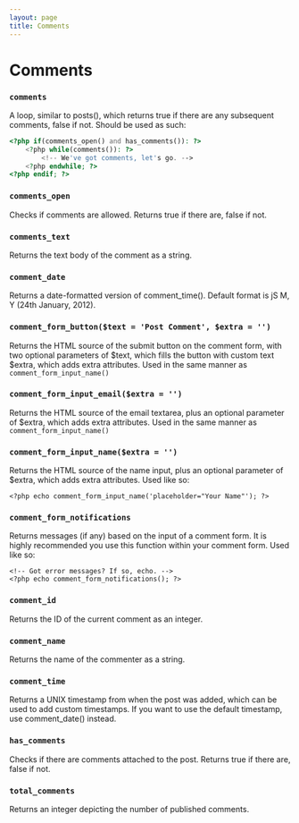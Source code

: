 ```yaml
---
layout: page
title: Comments
---
```


# Comments

### `comments`

A loop, similar to posts(), which returns true if there are any subsequent comments, false if not. Should be used as such:

``` php
<?php if(comments_open() and has_comments()): ?>
    <?php while(comments()): ?>
        <!-- We've got comments, let's go. -->
    <?php endwhile; ?>
<?php endif; ?>
```

### `comments_open`

Checks if comments are allowed. Returns true if there are, false if not.

### `comments_text`

Returns the text body of the comment as a string.

### `comment_date`

Returns a date-formatted version of comment_time(). Default format is jS M, Y (24th January, 2012).

### `comment_form_button($text = 'Post Comment', $extra = '')`

Returns the HTML source of the submit button on the comment form, with two optional parameters of $text, which fills the button with custom text $extra, which adds extra attributes. Used in the same manner as `comment_form_input_name()`

### `comment_form_input_email($extra = '')`

Returns the HTML source of the email textarea, plus an optional parameter of $extra, which adds extra attributes. Used in the same manner as `comment_form_input_name()`

### `comment_form_input_name($extra = '')`

Returns the HTML source of the name input, plus an optional parameter of $extra, which adds extra attributes. Used like so:

	<?php echo comment_form_input_name('placeholder="Your Name"'); ?>

### `comment_form_notifications`

Returns messages (if any) based on the input of a comment form. It is highly recommended you use this function within your comment form. Used like so:

	<!-- Got error messages? If so, echo. -->
	<?php echo comment_form_notifications(); ?>

### `comment_id`

Returns the ID of the current comment as an integer.

### `comment_name`

Returns the name of the commenter as a string.

### `comment_time`

Returns a UNIX timestamp from when the post was added, which can be used to add custom timestamps. If you want to use the default timestamp, use comment_date() instead.

### `has_comments`

Checks if there are comments attached to the post. Returns true if there are, false if not.

### `total_comments`

Returns an integer depicting the number of published comments.
